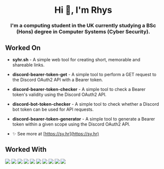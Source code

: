 <h1 align="center">Hi 👋, I'm Rhys</h1>
<h3 align="center">I'm a computing student in the UK currently studying a BSc (Hons) degree in Computer Systems (Cyber Security).</h3>

<h2> Worked On</h2>

- <p><b>syhr.sh</b> - A simple web tool for creating short, memorable and shareable links.</p>
- <p><b>discord-bearer-token-get</b> - A simple tool to perform a GET request to the Discord OAuth2 API with a Bearer token.</p>
- <p><b>discord-bearer-token-checker</b> - A simple tool to check a Bearer token's validity using the Discord OAuth2 API.</p>
- <p><b>discord-bot-token-checker</b> - A simple tool to check whether a Discord bot token can be used for API requests.</p>
- <p><b>discord-bearer-token-generator</b> - A simple tool to generate a Bearer token within a given scope using the Discord OAuth2 API.</p>

- ✨ See more at [https://sy.hr](https://sy.hr)


<h2> Worked With</h2>
<p align="left">
  <img src="https://img.shields.io/badge/python%20-%2314354C.svg?&style=for-the-badge&logo=python&logoColor=white"/>
  <img src="https://img.shields.io/badge/node.js%20-%2343853D.svg?&style=for-the-badge&logo=node.js&logoColor=white"/>
  <img src="https://img.shields.io/badge/javascript%20-%23323330.svg?&style=for-the-badge&logo=javascript&logoColor=%23F7DF1E"/>
  <img src="https://img.shields.io/badge/express.js%20-%23404d59.svg?&style=for-the-badge"/>
  <img src="https://img.shields.io/badge/CSharp%20-%2314354C.svg?&style=for-the-badge&logo=C%20Sharp&logoColor=white"/>
  <img src="https://img.shields.io/badge/mysql-%2300f.svg?&style=for-the-badge&logo=mysql&logoColor=white"/>
  <img src="https://img.shields.io/badge/docker%20-%230db7ed.svg?&style=for-the-badge&logo=docker&logoColor=white"/>
  <img src="https://img.shields.io/badge/css3%20-%231572B6.svg?&style=for-the-badge&logo=css3&logoColor=white"/>
  <img src="https://img.shields.io/badge/html5%20-%23E34F26.svg?&style=for-the-badge&logo=html5&logoColor=white"/>
  <img src="https://img.shields.io/badge/lua-%232C2D72.svg?&style=for-the-badge&logo=lua&logoColor=white"/>
</p>
